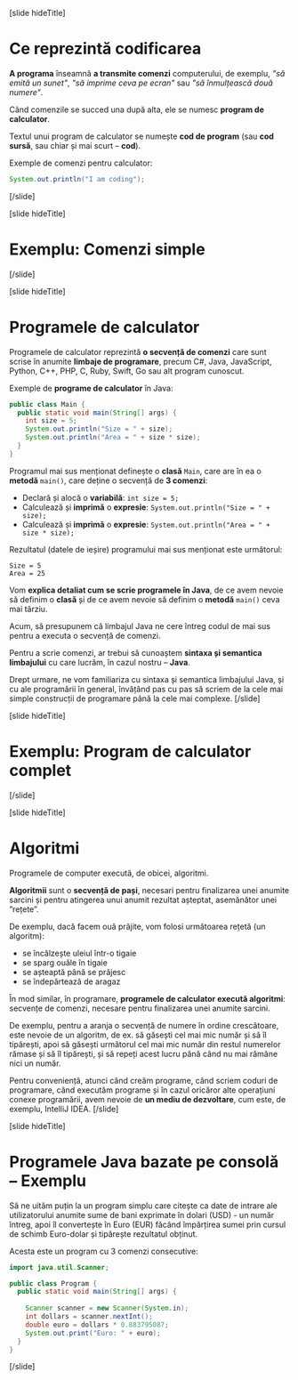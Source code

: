 [slide hideTitle]
# Ce reprezintă codificarea
**A programa** înseamnă  **a transmite comenzi** computerului, de exemplu, *"să emită un sunet"*, *"să imprime ceva pe ecran"* sau *"să înmulțească două numere"*. 


Când comenzile se succed una după alta, ele se numesc **program de calculator**. 

Textul unui program de calculator se numește **cod de program** (sau **cod sursă**, sau chiar și mai scurt – **cod**).

Exemple de comenzi pentru calculator:
```java live
System.out.println("I am coding");
```

[/slide]

[slide hideTitle]

# Exemplu: Comenzi simple 


[/slide]


[slide hideTitle]
# Programele de calculator
Programele de calculator reprezintă **o secvență de comenzi** care sunt scrise în anumite **limbaje de programare**, precum C#, Java, JavaScript, Python, C++, PHP, C, Ruby, Swift, Go sau alt program cunoscut.

Exemple de **programe de calculator** în Java:
```java live no-template
public class Main {
  public static void main(String[] args) {
    int size = 5;
    System.out.println("Size = " + size);
    System.out.println("Area = " + size * size);
  }
}
```

Programul mai sus menționat definește o **clasă** `Main`, care are în ea o **metodă** `main()`, care deține o secvență de **3 comenzi**:
- Declară și alocă o **variabilă**: `int size = 5;`
- Calculează și **imprimă** o **expresie**: `System.out.println("Size = " + size);`
- Calculează și **imprimă** o **expresie**: `System.out.println("Area = " + size * size);`

Rezultatul (datele de ieșire) programului mai sus menționat este următorul:
```
Size = 5
Area = 25
```

Vom **explica detaliat cum se scrie programele în Java**, de ce avem nevoie să definim o **clasă** și de ce avem nevoie să definim o **metodă** `main()` ceva mai târziu. 

Acum, să presupunem că limbajul Java ne cere întreg codul de mai sus pentru a executa o secvență de comenzi.

Pentru a scrie comenzi, ar trebui să cunoaștem **sintaxa și semantica limbajului** cu care lucrăm, în cazul nostru – **Java**. 

Drept urmare, ne vom familiariza cu sintaxa și semantica limbajului Java, și cu ale programării în general, învățând pas cu pas să scriem de la cele mai simple construcții de programare până la cele mai complexe.
[/slide]

[slide hideTitle]

# Exemplu: Program de calculator complet

[/slide]

[slide hideTitle]
# Algoritmi
Programele de computer execută, de obicei, algoritmi. 

**Algoritmii** sunt o **secvență de pași**, necesari pentru finalizarea unei anumite sarcini și pentru atingerea unui anumit rezultat așteptat, asemănător unei ”rețete”.

De exemplu, dacă facem ouă prăjite, vom folosi următoarea rețetă (un algoritm): 
- se încălzește uleiul într-o tigaie
- se sparg ouăle în tigaie
- se așteaptă până se prăjesc
- se îndepărtează de aragaz

În mod similar, în programare, **programele de calculator execută algoritmi**: secvențe de comenzi, necesare pentru finalizarea unei anumite sarcini. 

De exemplu, pentru a aranja o secvență de numere în ordine crescătoare, este nevoie de un algoritm, de ex. să găsești cel mai mic număr și să îl tipărești, apoi să găsești următorul cel mai mic număr din restul numerelor rămase și să îl tipărești, și să repeți acest lucru până când nu mai rămâne nici un număr.

Pentru conveniență, atunci când creăm programe, când scriem coduri de programare, când executăm programe și în cazul oricăror alte operațiuni conexe programării, avem nevoie de **un mediu de dezvoltare**, cum este, de exemplu, IntelliJ IDEA.
[/slide]

[slide hideTitle]
# Programele Java bazate pe consolă – Exemplu
Să ne uităm puțin la un program simplu care citește ca date de intrare ale utilizatorului anumite sume de bani exprimate în dolari (USD) - un număr întreg, apoi îl convertește în Euro (EUR) făcând împărțirea sumei prin cursul de schimb Euro-dolar și tipărește rezultatul obținut.

Acesta este un program cu 3 comenzi consecutive:
```java 
import java.util.Scanner;

public class Program {
  public static void main(String[] args) {
    
    Scanner scanner = new Scanner(System.in);
    int dollars = scanner.nextInt();
    double euro = dollars * 0.883795087;
    System.out.print("Euro: " + euro);
  }
}
```
[/slide]
